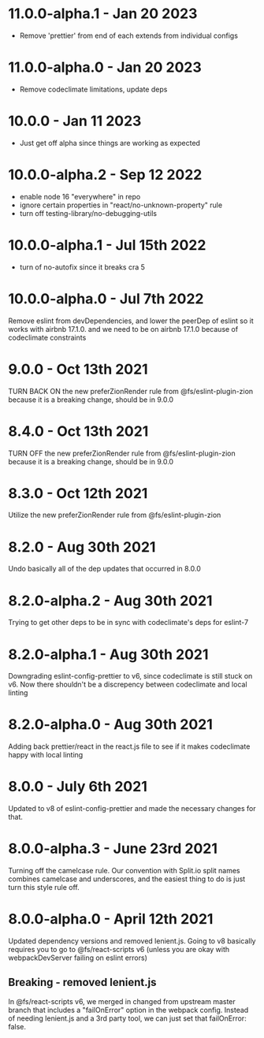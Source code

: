 
# 11.0.0-alpha.1 - Jan 20 2023

- Remove 'prettier' from end of each extends from individual configs

# 11.0.0-alpha.0 - Jan 20 2023

- Remove codeclimate limitations, update deps

# 10.0.0 - Jan 11 2023

- Just get off alpha since things are working as expected

# 10.0.0-alpha.2 - Sep 12 2022

- enable node 16 "everywhere" in repo
- ignore certain properties in "react/no-unknown-property" rule
- turn off testing-library/no-debugging-utils

# 10.0.0-alpha.1 - Jul 15th 2022

- turn of no-autofix since it breaks cra 5

# 10.0.0-alpha.0 - Jul 7th 2022

Remove eslint from devDependencies, and lower the peerDep of eslint so it works with airbnb 17.1.0. 
and we need to be on airbnb 17.1.0 because of codeclimate constraints

# 9.0.0 - Oct 13th 2021

TURN BACK ON the new preferZionRender rule from @fs/eslint-plugin-zion because it is a breaking change, should be in 9.0.0

# 8.4.0 - Oct 13th 2021

TURN OFF the new preferZionRender rule from @fs/eslint-plugin-zion because it is a breaking change, should be in 9.0.0

# 8.3.0 - Oct 12th 2021

Utilize the new preferZionRender rule from @fs/eslint-plugin-zion

# 8.2.0 - Aug 30th 2021

Undo basically all of the dep updates that occurred in 8.0.0

# 8.2.0-alpha.2 - Aug 30th 2021

Trying to get other deps to be in sync with codeclimate's deps for eslint-7

# 8.2.0-alpha.1 - Aug 30th 2021

Downgrading eslint-config-prettier to v6, since codeclimate is still stuck on v6. Now there shouldn't be a discrepency
between codeclimate and local linting

# 8.2.0-alpha.0 - Aug 30th 2021

Adding back prettier/react in the react.js file to see if it makes codeclimate happy with local linting

# 8.0.0 - July 6th 2021

Updated to v8 of eslint-config-prettier and made the necessary changes for that.


# 8.0.0-alpha.3 - June 23rd 2021

Turning off the camelcase rule. Our convention with Split.io split names combines camelcase and underscores, and the easiest thing to do
is just turn this style rule off.


# 8.0.0-alpha.0 - April 12th 2021

Updated dependency versions and removed lenient.js. Going to v8 basically requires you to go to @fs/react-scripts v6 (unless you 
are okay with webpackDevServer failing on eslint errors)

## Breaking - removed lenient.js
In @fs/react-scripts v6, we merged in changed from upstream master branch that includes a "failOnError" option in the webpack config.
Instead of needing lenient.js and a 3rd party tool, we can just set that failOnError: false.
